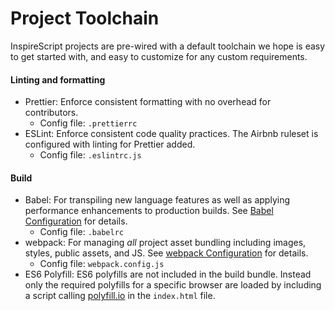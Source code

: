 # Project Toolchain
InspireScript projects are pre-wired with a default toolchain we hope is easy to get
started with, and easy to customize for any custom requirements.

#### Linting and formatting
- Prettier: Enforce consistent formatting with no overhead for contributors.
  - Config file: `.prettierrc`
- ESLint:  Enforce consistent code quality practices. The Airbnb ruleset is
  configured with linting for Prettier added.
  - Config file: `.eslintrc.js`

#### Build
- Babel: For transpiling new language features as well as applying performance
  enhancements to production builds. See [Babel Configuration][] for details.
  - Config file: `.babelrc`
- webpack: For managing _all_ project asset bundling including images, styles,
  public assets, and JS. See [webpack Configuration][] for details.
  - Config file: `webpack.config.js`
- ES6 Polyfill: ES6 polyfills are not included in the build bundle. Instead only the
  required polyfills for a specific browser are loaded by including a script calling
  [polyfill.io](polyfill.io) in the `index.html` file.


<!-- Links -->
[webpack Configuration]: ./tools/webpack.md
[Babel Configuration]: ./tools/Babel.md

